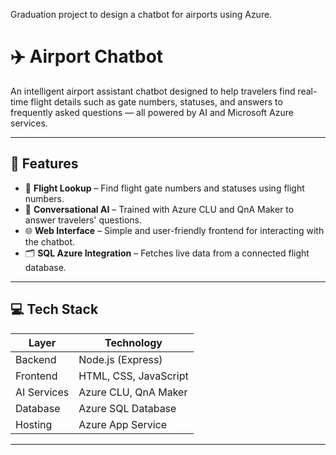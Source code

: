 Graduation project to design a chatbot for airports using Azure.

# ✈️ Airport Chatbot

An intelligent airport assistant chatbot designed to help travelers find real-time flight details such as gate numbers, statuses, and answers to frequently asked questions — all powered by AI and Microsoft Azure services.

---

## 🧠 Features

- 🔎 **Flight Lookup** – Find flight gate numbers and statuses using flight numbers.
- 💬 **Conversational AI** – Trained with Azure CLU and QnA Maker to answer travelers' questions.
- 🌐 **Web Interface** – Simple and user-friendly frontend for interacting with the chatbot.
- 🗂️ **SQL Azure Integration** – Fetches live data from a connected flight database.

---

## 💻 Tech Stack

| Layer        | Technology             |
|--------------|------------------------|
| Backend      | Node.js (Express)      |
| Frontend     | HTML, CSS, JavaScript  |
| AI Services  | Azure CLU, QnA Maker   |
| Database     | Azure SQL Database     |
| Hosting      | Azure App Service      |

---



